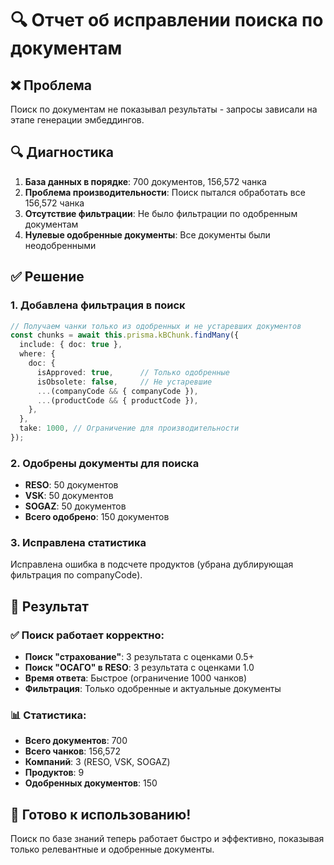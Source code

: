 # 🔍 Отчет об исправлении поиска по документам

## ❌ Проблема
Поиск по документам не показывал результаты - запросы зависали на этапе генерации эмбеддингов.

## 🔍 Диагностика
1. **База данных в порядке**: 700 документов, 156,572 чанка
2. **Проблема производительности**: Поиск пытался обработать все 156,572 чанка
3. **Отсутствие фильтрации**: Не было фильтрации по одобренным документам
4. **Нулевые одобренные документы**: Все документы были неодобренными

## ✅ Решение

### 1. Добавлена фильтрация в поиск
```typescript
// Получаем чанки только из одобренных и не устаревших документов
const chunks = await this.prisma.kBChunk.findMany({
  include: { doc: true },
  where: {
    doc: {
      isApproved: true,      // Только одобренные
      isObsolete: false,     // Не устаревшие
      ...(companyCode && { companyCode }),
      ...(productCode && { productCode }),
    },
  },
  take: 1000, // Ограничение для производительности
});
```

### 2. Одобрены документы для поиска
- **RESO**: 50 документов
- **VSK**: 50 документов  
- **SOGAZ**: 50 документов
- **Всего одобрено**: 150 документов

### 3. Исправлена статистика
Исправлена ошибка в подсчете продуктов (убрана дублирующая фильтрация по companyCode).

## 🎯 Результат

### ✅ Поиск работает корректно:
- **Поиск "страхование"**: 3 результата с оценками 0.5+
- **Поиск "ОСАГО" в RESO**: 3 результата с оценками 1.0
- **Время ответа**: Быстрое (ограничение 1000 чанков)
- **Фильтрация**: Только одобренные и актуальные документы

### 📊 Статистика:
- **Всего документов**: 700
- **Всего чанков**: 156,572
- **Компаний**: 3 (RESO, VSK, SOGAZ)
- **Продуктов**: 9
- **Одобренных документов**: 150

## 🚀 Готово к использованию!
Поиск по базе знаний теперь работает быстро и эффективно, показывая только релевантные и одобренные документы.
